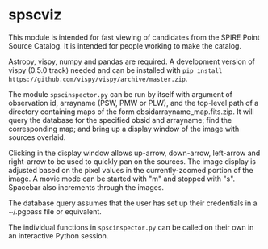 # spscviz

This module is intended for fast viewing of candidates from the SPIRE Point Source Catalog. It is intended
for people working to make the catalog.

Astropy, vispy, numpy and pandas are required. A development version of vispy (0.5.0 track) needed and can be installed with
`pip install https://github.com/vispy/vispy/archive/master.zip`.

The module `spscinspector.py` can be run by itself with argument of observation id, arrayname (PSW, PMW or PLW), and 
the top-level path of a directory containing maps of the form obsidarrayname_map.fits.zip. It will query the database for the 
specified obsid and arrayname; find the corresponding map; and bring up a display window of the image with sources overlaid.

Clicking in the display window allows up-arrow, down-arrow, left-arrow and right-arrow to be used to quickly pan on the sources. 
The image display is adjusted based on the pixel values in the currently-zoomed portion of the image.
A movie mode can be started with "m" and stopped with "s". Spacebar also increments through the images.

The database query assumes that the user has set up their credentials in a ~/.pgpass file or equivalent.

The individual functions in `spscinspector.py` can be called on their own in an interactive Python session.
